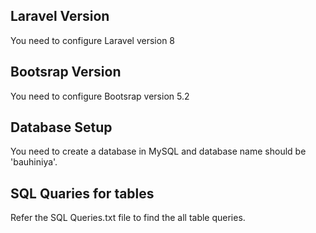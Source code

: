## Laravel Version

You need to configure Laravel version 8

## Bootsrap Version

You need to configure Bootsrap version 5.2

## Database Setup

You need to create a database in MySQL and database name should be 'bauhiniya'.

## SQL Quaries for tables

Refer the SQL Queries.txt file to find the all table queries.
